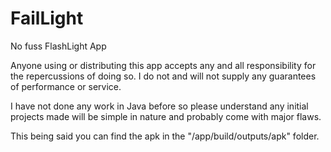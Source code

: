 FailLight
=========

No fuss FlashLight App

Anyone using or distributing this app accepts any and all responsibility for the repercussions of doing so.
I do not and will not supply any guarantees of performance or service.

I have not done any work in Java before so please understand any initial projects made will be simple in nature and probably come with major flaws.

This being said you can find the apk in the "/app/build/outputs/apk" folder.
